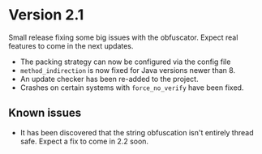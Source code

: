 # Version 2.1

Small release fixing some big issues with the obfuscator. Expect real features to come in the next updates.

- The packing strategy can now be configured via the config file
- `method_indirection` is now fixed for Java versions newer than 8.
- An update checker has been re-added to the project.
- Crashes on certain systems with `force_no_verify` have been fixed.

## Known issues

- It has been discovered that the string obfuscation isn't entirely thread safe. Expect a fix to come in 2.2 soon.
